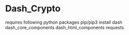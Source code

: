 # Dash_Crypto
requires following python packages
pip/pip3 install dash dash_core_components dash_html_components requests

